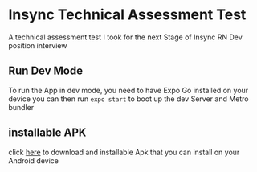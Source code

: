 # Insync Technical Assessment Test

A technical assessment test I took for the next Stage of Insync RN Dev position interview

## Run Dev Mode

To run the App in dev mode, you need to have Expo Go installed on your device
you can then run `expo start` to boot up the dev Server and Metro bundler

## installable APK

click [here](https://expo.dev/artifacts/eas/o2krrZrnSvvTQuByPEVmbL.apk) to download and installable Apk that you can install on your Android device
